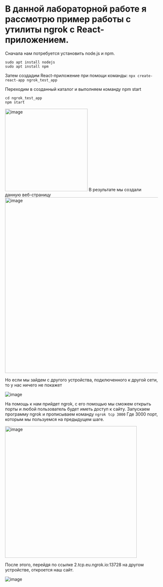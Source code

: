 В данной лабораторной работе я рассмотрю пример работы с утилиты ngrok с React-приложением.
===
Сначала нам потребуется установить node.js и npm.

``` 
sudo apt install nodejs 
sudo apt install npm 
```

Затем создaдим React-приложение при помощи команды:
 ``` npx create-react-app ngrok_test_app ```
 
 Переходим в созданный каталог и выполняем команду npm start
 ``` 
 cd ngrok_test_app 
 npm start 
 ```
 
 <img width="272" alt="image" src="https://user-images.githubusercontent.com/99497212/170045485-5bfa71a4-1985-4360-9655-2fdb1d2212c3.png">
 В результате мы создали данную веб-страницу
 
 <img width="579" alt="image" src="https://user-images.githubusercontent.com/99497212/170045670-f763cc3a-985b-423a-800d-b0629cb4c102.png">

Но если мы зайдем с другого устройства, подключенного к другой сети, то у нас ничего не покажет

![image](https://user-images.githubusercontent.com/99497212/170046079-820f7ff4-c864-4729-a45d-271e5ec78a15.png)

На помощь к нам прийдет ngrok, с его помощью мы сможем открыть порты и любой пользователь будет иметь доступ к сайту.
Запускаем программу ngrok и прописываем команду 
``` ngrok tcp 3000 ```
Где 3000 порт, которым мы пользуемся на предыдущем шаге.

<img width="434" alt="image" src="https://user-images.githubusercontent.com/99497212/170046712-5c06e789-42b7-46c7-9252-e84f4b9fff5e.png">

После этого, перейдя по ссылке 2.tcp.eu.ngrok.io:13728 на другом устройстве, откроется наш сайт.

![image](https://user-images.githubusercontent.com/99497212/170047099-d331ab0c-321e-40d1-b16b-9789e48eb6b4.png)
